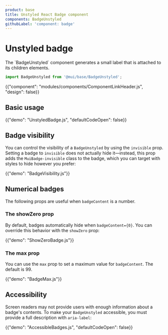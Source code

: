 ```yaml
---
product: base
title: Unstyled React Badge component
components: BadgeUnstyled
githubLabel: 'component: badge'
---
```


# Unstyled badge

<p class="description">The `BadgeUnstyled` component generates a small label that is attached to its children elements.</p>

```js
import BadgeUnstyled from '@mui/base/BadgeUnstyled';
```

{{"component": "modules/components/ComponentLinkHeader.js", "design": false}}

## Basic usage

{{"demo": "UnstyledBadge.js", "defaultCodeOpen": false}}

## Badge visibility

You can control the visibility of a `BadgeUnstyled` by using the `invisible` prop.
Setting a badge to `invisible` does not actually hide it—instead, this prop adds the `MuiBadge-invisible` class to the badge, which you can target with styles to hide however you prefer:

{{"demo": "BadgeVisibility.js"}}

## Numerical badges

The following props are useful when `badgeContent` is a number.

### The showZero prop

By default, badges automatically hide when `badgeContent={0}`. You can override this behavior with the `showZero` prop:

{{"demo": "ShowZeroBadge.js"}}

### The max prop

You can use the `max` prop to set a maximum value for `badgeContent`.
The default is 99.

{{"demo": "BadgeMax.js"}}

## Accessibility

Screen readers may not provide users with enough information about a badge's contents.
To make your `BadgeUnstyled` accessible, you must provide a full description with `aria-label`:

{{"demo": "AccessibleBadges.js", "defaultCodeOpen": false}}
